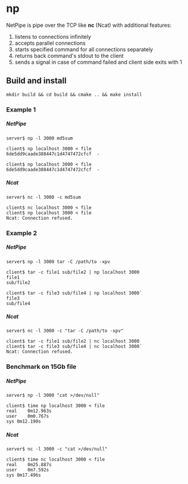 # np

NetPipe is pipe over the TCP like **nc** (Ncat) with additional features:
1. listens to connections infinitely
1. accepts parallel connections 
1. starts specified command for all connections separately
1. returns back command's stdout to the client
1. sends a signal in case of command failed and client side exits with 1

## Build and install

```
mkdir build && cd build && cmake .. && make install
```

### Example 1
##### NetPipe
```
server$ np -l 3000 md5sum

client$ np localhost 3000 < file
6de5dd9caade388447c1d4747472cfcf  -

client$ np localhost 3000 < file
6de5dd9caade388447c1d4747472cfcf  -
```
##### Ncat
```
server$ nc -l 3000 -c md5sum

client$ nc localhost 3000 < file
client$ np localhost 3000 < file
Ncat: Connection refused.
```

### Example 2
##### NetPipe
```
server$ np -l 3000 tar -C /path/to -xpv

client$ tar -c file1 sub/file2 | np localhost 3000
file1
sub/file2

client$ tar -c file3 sub/file4 | np localhost 3000`
file3
sub/file4
```
##### Ncat
```
server$ nc -l 3000 -c "tar -C /path/to -xpv"

client$ tar -c file1 sub/file2 | nc localhost 3000
client$ tar -c file3 sub/file4 | nc localhost 3000`
Ncat: Connection refused.
```

### Benchmark on 15Gb file
##### NetPipe
```
server$ np -l 3000 "cat >/dev/null"

client$ time np localhost 3000 < file
real	0m12.963s
user	0m0.767s
sys	0m12.190s
```
##### Ncat
```
server$ nc -l 3000 -c "cat >/dev/null"

client$ time nc localhost 3000 < file
real	0m25.887s
user	0m7.592s
sys	0m17.496s
```
